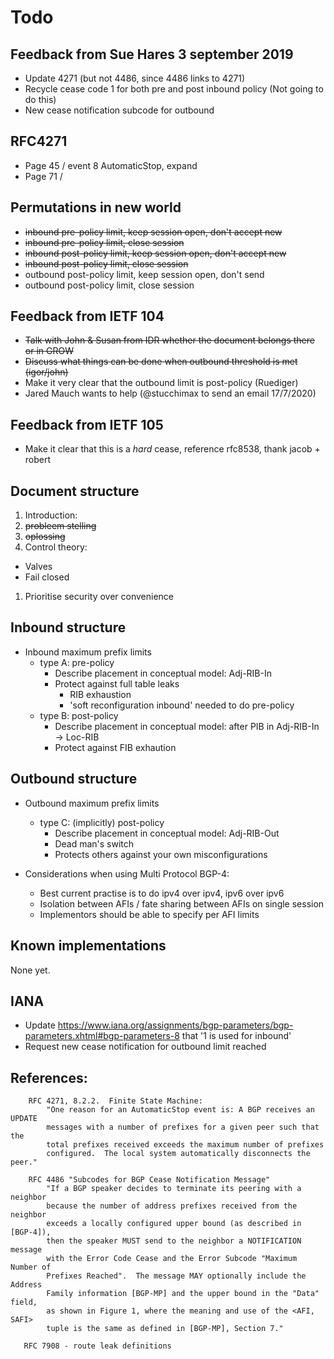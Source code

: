 # Todo

## Feedback from Sue Hares 3 september 2019

* Update 4271 (but not 4486, since 4486 links to 4271)
* Recycle cease code 1 for both pre and post inbound policy (Not going to do this)
* New cease notification subcode for outbound

## RFC4271

* Page 45 / event 8 AutomaticStop, expand
* Page 71 / 

## Permutations in new world

* ~~inbound pre-policy limit, keep session open, don't accept new~~
* ~~inbound pre-policy limit, close session~~
* ~~inbound post-policy limit, keep session open, don't accept new~~
* ~~inbound post-policy limit, close session~~
* outbound post-policy limit, keep session open, don't send
* outbound post-policy limit, close session

## Feedback from IETF 104

* ~~Talk with John & Susan from IDR whether the document belongs there or in GROW~~
* ~~Discuss what things can be done when outbound threshold is met (igor/john)~~
* Make it very clear that the outbound limit is post-policy (Ruediger)
* Jared Mauch wants to help (@stucchimax to send an email 17/7/2020)

## Feedback from IETF 105

* Make it clear that this is a *hard* cease, reference rfc8538, thank jacob + robert

## Document structure

1. Introduction:
  2. ~~probleem stelling~~
  3. ~~oplossing~~
1. Control theory:
  * Valves
  * Fail closed
1. Prioritise security over convenience

## Inbound structure

* Inbound maximum prefix limits
  * type A: pre-policy
     * Describe placement in conceptual model: Adj-RIB-In
     * Protect against full table leaks
         * RIB exhaustion
         * 'soft reconfiguration inbound' needed to do pre-policy
  * type B: post-policy
     * Describe placement in conceptual model: after PIB in Adj-RIB-In -> Loc-RIB
     * Protect against FIB exhaution

## Outbound structure

* Outbound maximum prefix limits
   * type C: (implicitly) post-policy
       * Describe placement in conceptual model: Adj-RIB-Out
       * Dead man's switch
       * Protects others against your own misconfigurations

* Considerations when using Multi Protocol BGP-4:
    * Best current practise is to do ipv4 over ipv4, ipv6 over ipv6
    * Isolation between AFIs / fate sharing between AFIs on single session
    * Implementors should be able to specify per AFI limits


## Known implementations

None yet.

## IANA

* Update https://www.iana.org/assignments/bgp-parameters/bgp-parameters.xhtml#bgp-parameters-8 that '1 is used for inbound'
* Request new cease notification for outbound limit reached

## References:

```
    RFC 4271, 8.2.2.  Finite State Machine:
        "One reason for an AutomaticStop event is: A BGP receives an UPDATE
        messages with a number of prefixes for a given peer such that the
        total prefixes received exceeds the maximum number of prefixes
        configured.  The local system automatically disconnects the peer."

    RFC 4486 "Subcodes for BGP Cease Notification Message"
        "If a BGP speaker decides to terminate its peering with a neighbor
        because the number of address prefixes received from the neighbor
        exceeds a locally configured upper bound (as described in [BGP-4]),
        then the speaker MUST send to the neighbor a NOTIFICATION message
        with the Error Code Cease and the Error Subcode "Maximum Number of
        Prefixes Reached".  The message MAY optionally include the Address
        Family information [BGP-MP] and the upper bound in the "Data" field,
        as shown in Figure 1, where the meaning and use of the <AFI, SAFI>
        tuple is the same as defined in [BGP-MP], Section 7."

   RFC 7908 - route leak definitions
```